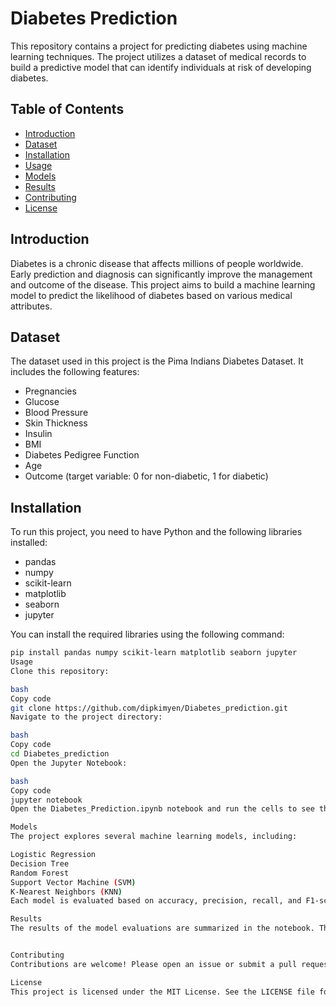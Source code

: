 # Diabetes Prediction

This repository contains a project for predicting diabetes using machine learning techniques. The project utilizes a dataset of medical records to build a predictive model that can identify individuals at risk of developing diabetes.

## Table of Contents
- [Introduction](#introduction)
- [Dataset](#dataset)
- [Installation](#installation)
- [Usage](#usage)
- [Models](#models)
- [Results](#results)
- [Contributing](#contributing)
- [License](#license)

## Introduction

Diabetes is a chronic disease that affects millions of people worldwide. Early prediction and diagnosis can significantly improve the management and outcome of the disease. This project aims to build a machine learning model to predict the likelihood of diabetes based on various medical attributes.

## Dataset

The dataset used in this project is the Pima Indians Diabetes Dataset. It includes the following features:

- Pregnancies
- Glucose
- Blood Pressure
- Skin Thickness
- Insulin
- BMI
- Diabetes Pedigree Function
- Age
- Outcome (target variable: 0 for non-diabetic, 1 for diabetic)

## Installation

To run this project, you need to have Python and the following libraries installed:

- pandas
- numpy
- scikit-learn
- matplotlib
- seaborn
- jupyter

You can install the required libraries using the following command:

```bash
pip install pandas numpy scikit-learn matplotlib seaborn jupyter
Usage
Clone this repository:

bash
Copy code
git clone https://github.com/dipkimyen/Diabetes_prediction.git
Navigate to the project directory:

bash
Copy code
cd Diabetes_prediction
Open the Jupyter Notebook:

bash
Copy code
jupyter notebook
Open the Diabetes_Prediction.ipynb notebook and run the cells to see the data analysis, model training, and evaluation.

Models
The project explores several machine learning models, including:

Logistic Regression
Decision Tree
Random Forest
Support Vector Machine (SVM)
K-Nearest Neighbors (KNN)
Each model is evaluated based on accuracy, precision, recall, and F1-score.

Results
The results of the model evaluations are summarized in the notebook. The best-performing model is selected based on its performance metrics.


Contributing
Contributions are welcome! Please open an issue or submit a pull request for any improvements or additions.

License
This project is licensed under the MIT License. See the LICENSE file for details.

